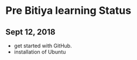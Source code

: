 # Pre Bitiya learning Status

## Sept 12, 2018
 *  get started with GitHub.
 *  installation of Ubuntu 


